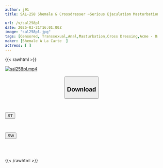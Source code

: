 ```yaml
---
author: j91
title: SAL-258 Shemale & Crossdresser ~Serious Ejaculation Masturbation With Clit Dick & Big Dick~

url: /v/sal258pl
date: 2025-03-21T16:01:00Z
image: "sal258pl.jpg"
tags: [Censored, Transsexual,Anal,Masturbation,Cross Dressing,Acme · Orgasm	]
maker: [Shemale A La Carte  ]
actress: [ ]
---
```



{{< rawhtml >}}

<div class="video" data-videoid="jvKKXlbB3ktz3P6">
    <a href="javascript:;">
        <img src="/v/sal258pl/sal258pl.jpg" width="WIDTH" height="HEIGHT" alt="sal258pl.mp4" loading="lazy">
    </a>
</div>

<script type="text/javascript" src="https://j91.asia/asset/on-demand-st.js"></script>

<br>
  <link rel="stylesheet" href="https://j91.asia/asset/bs5.css">
  
  <center>
  <button class="btn btn-primary" type="button" data-bs-toggle="collapse" data-bs-target=".multi-collapse" aria-expanded="false" aria-controls="multiCollapseExample1 multiCollapseExample2"><h2>Download</h2></button></center>
</p>
<div class="row">
  <div class="col">
    <div class="collapse multi-collapse" id="multiCollapseExample1">
      <div class="card card-body">
	      	      <br>
<div class="buttons">  
<p><a href="/v/sal258pl/st.html" target="_blank"><button class="btn-hover color-3"><i class="fa fa-download"></i> ST</button></a></p></div>
    </div>
  </div>
</div>
  <div class="col">
    <div class="collapse multi-collapse" id="multiCollapseExample2">
      <div class="card card-body">
	      <br>
<div class="buttons">
<p><a href="/v/sal258pl/sw.html" target="_blank"><button class="btn-hover color-2"><i class="fa fa-download"></i> SW</button></a></p></div>
<br><br>
      </div>
    </div>
  </div>
</div>

{{< /rawhtml >}}